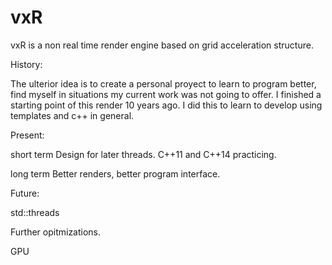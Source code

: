 # vxR
vxR is a non real time render engine based on grid acceleration structure.

History:

 The ulterior idea is to create a personal proyect to learn to program better, find myself in situations my current work was not going to offer. I finished a starting point of this render 10 years ago. I did this to learn to develop using templates and c++ in general. 
 
Present:

 short term
  Design for later threads.
  C++11 and C++14 practicing.

 long term
  Better renders, better program interface.
 
Future:

 std::threads
 
 Further opitmizations.
 
 GPU
 
 
